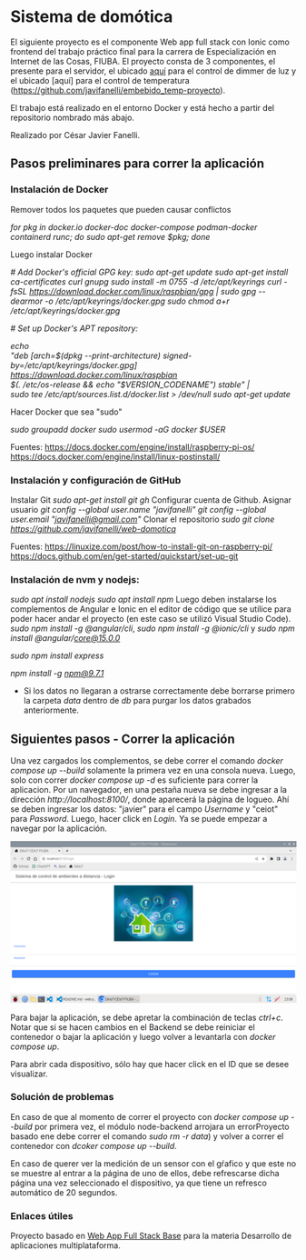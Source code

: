 # Sistema de domótica

El siguiente proyecto es el componente Web app full stack con Ionic como frontend del trabajo práctico final para la carrera de Especialización en Internet de las Cosas, FIUBA. El proyecto consta de 3 componentes, el presente para el servidor, el ubicado [aquí](https://github.com/javifanelli/embebido_luz-proyecto) para el control de dimmer de luz y el ubicado [aquí] para el control de temperatura (https://github.com/javifanelli/embebido_temp-proyecto).

El trabajo está realizado en el entorno Docker y está hecho a partir del repositorio nombrado más abajo.

Realizado por César Javier Fanelli.

## Pasos preliminares para correr la aplicación
### Instalación de Docker
Remover todos los paquetes que pueden causar conflictos

*for pkg in docker.io docker-doc docker-compose podman-docker containerd runc; do sudo apt-get remove $pkg; done*

Luego instalar Docker

*# Add Docker's official GPG key:
sudo apt-get update
sudo apt-get install ca-certificates curl gnupg
sudo install -m 0755 -d /etc/apt/keyrings
curl -fsSL https://download.docker.com/linux/raspbian/gpg | sudo gpg --dearmor -o /etc/apt/keyrings/docker.gpg
sudo chmod a+r /etc/apt/keyrings/docker.gpg*

*# Set up Docker's APT repository:*

*echo \
  "deb [arch=$(dpkg --print-architecture) signed-by=/etc/apt/keyrings/docker.gpg] https://download.docker.com/linux/raspbian \
  $(. /etc/os-release && echo "$VERSION_CODENAME") stable" | \
  sudo tee /etc/apt/sources.list.d/docker.list > /dev/null
sudo apt-get update*

Hacer Docker que sea "sudo"

*sudo groupadd docker
sudo usermod -aG docker $USER*

Fuentes:
https://docs.docker.com/engine/install/raspberry-pi-os/
https://docs.docker.com/engine/install/linux-postinstall/

### Instalación y configuración de GitHub
Instalar Git
*sudo apt-get install git gh*
Configurar cuenta de Github. Asignar usuario
*git config --global user.name "javifanelli"
git config --global user.email "javifanelli@gmail.com"*
Clonar el repositorio
*sudo git clone https://github.com/javifanelli/web-domotica*

Fuentes:
https://linuxize.com/post/how-to-install-git-on-raspberry-pi/
https://docs.github.com/en/get-started/quickstart/set-up-git

### Instalación de nvm y nodejs:
*sudo apt install nodejs
sudo apt install npm*
Luego deben instalarse los complementos de Angular e Ionic en el editor de código que se utilice para poder hacer andar el proyecto (en este caso se utilizó Visual Studio Code). 
*sudo npm install -g @angular/cli*, *sudo npm install -g @ionic/cli* y *sudo npm install @angular/core@15.0.0*

*sudo npm install express*

*npm install -g npm@9.7.1*

- Si los datos no llegaran a ostrarse correctamente debe borrarse primero la carpeta *data* dentro de *db* para purgar los datos grabados anteriormente.

## Siguientes pasos - Correr la aplicación
Una vez cargados los complementos, se debe correr el comando *docker compose up --build* solamente la primera vez en una consola nueva. Luego, solo con correr *docker compose up -d* es suficiente para correr la aplicacion. Por un navegador, en una pestaña nueva se debe ingresar a la dirección *http://localhost:8100/*, donde aparecerá la página de logueo. Ahí se deben ingresar los datos: "javier" para el campo *Username* y "ceiot" para *Password*. Luego, hacer click en *Login*. Ya se puede empezar a navegar por la aplicación.

![Alt text](src/frontend/dam/src/assets/img/login-page.png?raw=true "Página de Login")

Para bajar la aplicación, se debe apretar la combinación de teclas *ctrl+c*. Notar que si se hacen cambios en el Backend se debe reiniciar el contenedor o bajar la aplicación y luego volver a levantarla con *docker compose up*.

Para abrir cada dispositivo, sólo hay que hacer click en el ID que se desee visualizar.

### Solución de problemas
En caso de que al momento de correr el proyecto con *docker compose up --build* por primera vez, el módulo node-backend arrojara un errorProyecto basado ene debe correr el comando *sudo rm -r data*) y volver a correr el contenedor con *dcoker compose up --build*.

En caso de querer ver la medición de un sensor con el gŕafico y que este no se muestre al entrar a la página de uno de ellos, debe refrescarse dicha página una vez seleccionado el dispositivo, ya que tiene un refresco automático de 20 segundos.

### Enlaces útiles
Proyecto basado en [Web App Full Stack Base](https://github.com/PedroRosito/dam-docker) para la materia Desarrollo de aplicaciones multiplataforma.
